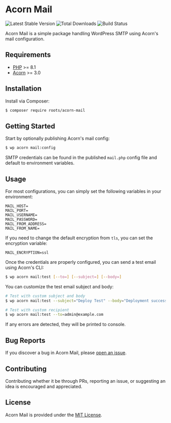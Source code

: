 # Acorn Mail

![Latest Stable Version](https://img.shields.io/packagist/v/roots/acorn-mail.svg?style=flat-square)
![Total Downloads](https://img.shields.io/packagist/dt/roots/acorn-mail.svg?style=flat-square)
![Build Status](https://img.shields.io/github/actions/workflow/status/roots/acorn-mail/main.yml?branch=main&style=flat-square)

Acorn Mail is a simple package handling WordPress SMTP using Acorn's mail configuration.

## Requirements

- [PHP](https://secure.php.net/manual/en/install.php) >= 8.1
- [Acorn](https://github.com/roots/acorn) >= 3.0

## Installation

Install via Composer:

```sh
$ composer require roots/acorn-mail
```

## Getting Started

Start by optionally publishing Acorn's mail config:

```sh
$ wp acorn mail:config
```

SMTP credentials can be found in the published `mail.php` config file and default to environment variables.

## Usage

For most configurations, you can simply set the following variables in your environment:

```env
MAIL_HOST=
MAIL_PORT=
MAIL_USERNAME=
MAIL_PASSWORD=
MAIL_FROM_ADDRESS=
MAIL_FROM_NAME=
```

If you need to change the default encryption from `tls`, you can set the encryption variable:

```env
MAIL_ENCRYPTION=ssl
```

Once the credentials are properly configured, you can send a test email using Acorn's CLI:

```sh
$ wp acorn mail:test [--to=] [--subject=] [--body=]
```

You can customize the test email subject and body:

```sh
# Test with custom subject and body
$ wp acorn mail:test --subject="Deploy Test" --body="Deployment successful"

# Test with custom recipient
$ wp acorn mail:test --to=admin@example.com
```

If any errors are detected, they will be printed to console.

## Bug Reports

If you discover a bug in Acorn Mail, please [open an issue](https://github.com/roots/acorn-mail/issues).

## Contributing

Contributing whether it be through PRs, reporting an issue, or suggesting an idea is encouraged and appreciated.

## License

Acorn Mail is provided under the [MIT License](LICENSE.md).
